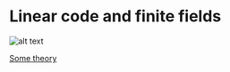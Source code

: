 # Linear code and finite fields
![alt text](https://image.slidesharecdn.com/linearblockcoding-141020121522-conversion-gate02/95/linear-block-coding-18-638.jpg?cb=1413808433 "An example of application of the programm")

[Some theory](https://en.wikipedia.org/wiki/Hadamard_code)
